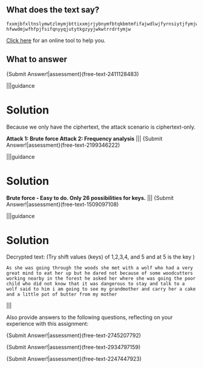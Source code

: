 ## What does the text say?
```
fxxmjbfxltnslymwtzlmymjbttixxmjrjybnymfbtqkbmtmfifajwdlwjfyrnsiytjfymjwzugzymjifwjistygjhfzxjtkxtrjbttihzyyjwxbtwpnslsjfwgdnsymjktwjxymjfxpjimjwbmjwjxmjbfxltnslymjuttwhmnqibmtinistypstbymfynybfxifsljwtzxytxyfdfsiyfqpytfbtqkxfniytmnrnfrltnslytxjjrdlwfsirtymjwfsi hfwwdmjwfhfpjfsifqnyyqjutytkgzyyjwkwtrrdrtymjw
```

[Click here](http://www.simonsingh.net/The_Black_Chamber/caesar.html) for an online tool to help you.

## What to answer

{Submit Answer!|assessment}(free-text-2411128483)

|||guidance
# Solution
Because we only have the ciphertext, the attack scenario is ciphertext-only.

**Attack 1:  Brute force
Attack 2: Frequency analysis**
|||
{Submit Answer!|assessment}(free-text-2199346222)

|||guidance
# Solution
**Brute force - Easy to do. Only 26 possibilities for keys.**
|||
{Submit Answer!|assessment}(free-text-1509097108)

|||guidance
# Solution
 Decrypted text: (Try shift values (keys) of  1,2,3,4, and 5 and at 5 is the key )

```
As she was going through the woods she met with a wolf who had a very great mind to eat her up but he dared not because of some woodcutters working nearby in the forest he asked her where she was going the poor child who did not know that it was dangerous to stay and talk to a wolf said to him i am going to see my grandmother and carry her a cake and a little pot of butter from my mother
```
|||


Also provide answers to the following questions, reflecting on your experience with this assignment:

{Submit Answer!|assessment}(free-text-2745207792)

{Submit Answer!|assessment}(free-text-2934797159)

{Submit Answer!|assessment}(free-text-2247447923)


